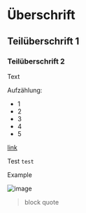 # Überschrift
## Teilüberschrift 1
### Teilüberschrift 2
Text

Aufzählung:
- 1
- 2
- 3
- 4
 - 5

[link](https://www.google.com/)

Test `test`

<p>Example<p>

![image](http://picsum.photos/200/200)

 > block quote
